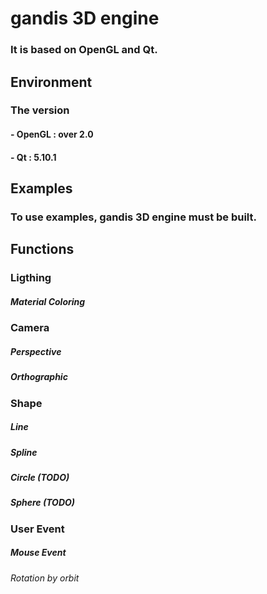 # gandis 3D engine
### It is based on OpenGL and Qt.

## Environment
### The version
#### - OpenGL : over 2.0
#### - Qt : 5.10.1

## Examples
### To use examples, gandis 3D engine must be built.

## Functions

### Ligthing
##### Material Coloring

### Camera
##### Perspective
##### Orthographic

### Shape
##### Line
##### Spline
##### Circle (TODO)
##### Sphere (TODO)

### User Event
##### Mouse Event
###### Rotation by orbit


